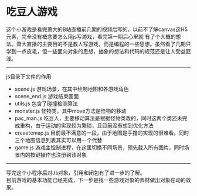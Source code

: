 # 吃豆人游戏  
  这个小游戏是看完萧大的B站直播前几期的视频后写的，以前不了解canvas这H5元素，完全没有概念要怎么用js写游戏，看完第一期后心里就
有了个大概的想法。萧大直播的主要目的不是教人写游戏，而是编程的一些思想。虽然看了几期只学到一点皮毛，但一些面向对象的思想，抽象的想法和代码的规范还是让人受益匪浅。  
    
***
js目录下文件的作用  
* scene.js 游戏场景，在其中绘制地图和各游戏角色  
* scene_end.js 游戏结束画面  
* utils.js 包含了碰撞检测算法  
* monster.js 怪物类，其中move方法是怪物的移动  
* pac_man.js 吃豆人，主要移动算法是根据怪物类改的，同时这两个类还未完成重构，由于运动的实现较为繁琐，且目前没有想到优化方法  
* creaatemap.js 目前最不满意的一段，由于地图是手撸的实现的很难看。同时三个地图信息列表其实可以用一个代替
* game.js 游戏主控制进程，在这里切换不同场景，预先载入所有图片，同时场景内的按键操作也注册到该对象  
***  
写完这个小程序后对Js对象，引用和闭包有了进一步的了解。  
目前游戏的基本功能已经完成，下一步是找一些游戏对象的素材做出对象在动的效果。